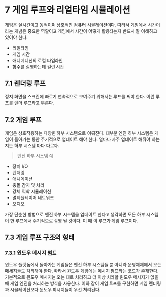 # 7 게임 루프와 리얼타임 시뮬레이션

게임은 실시간이고 동적이며 상호적인 컴퓨터 시뮬레이션이다.
따라서 게임에서 시간이라는 개념은 중요한 역할이고 게임에서 시간이 어떻게 활용되는지 반드시 잘 이해하고 있어야 한다.
* 리얼타임
* 게임 시간
* 애니메니션의 로컬 타임라인
* 함수를 실행하는데 걸린 시간

## 7.1 렌더링 루프

정지 화면을 스크린에 빠르게 연속적으로 보여주기 위해서는 루프를 써야 한다.
이런 루프를 렌더 루프라고 부른다.

## 7.2 게임 루프

게임은 상호작용하는 다양한 하부 시스템으로 이뤄진다.
대부분 엔진 하부 시스템은 게임이 돌아가는 동안 주기적으로 업데이트 해야 한다.
얼마나 자주 업데이트 해줘야 하는지는 하부 시스템 마다 다르다.

> 엔진 하부 시스템 예
* 장치 I/O
* 렌더링
* 애니메이션
* 충돌 감지 및 처리
* 강체 역학 시뮬레이션
* 멀티플레이어 네트워크
* 오디오

가장 단순한 방법으로 엔진 하부 시스템을 업데이트 한다고 생각하면 모든 하부 시스템이 한 루프에서 주기적으로 실행 될 것이다.
이 때 이 루프가 게임 루프이다.

## 7.3 게임 루프 구조의 형태

### 7.3.1 윈도우 메시지 펌프

윈도우 플렛폼에서 돌아가는 게임들은 엔진 하부 시스템들 뿐 아니라 운영체제에서 오는 메세지들도 처리해야 한다.
따라서 윈도우 게임에는 메시지 펌프라는 코드가 존재한다.
기본적으로 윈도우 메시지는 오는 대로 처리하고 더 이상 처리할 윈도우 메시지가 없을 때 게임 엔진을 처리하는 방식을 사용한다.
이와 같이 게임 루프를 구현하면 게임 렌더링과 시뮬레이션보다 윈도우 메시지들이 우선 처리된다.
